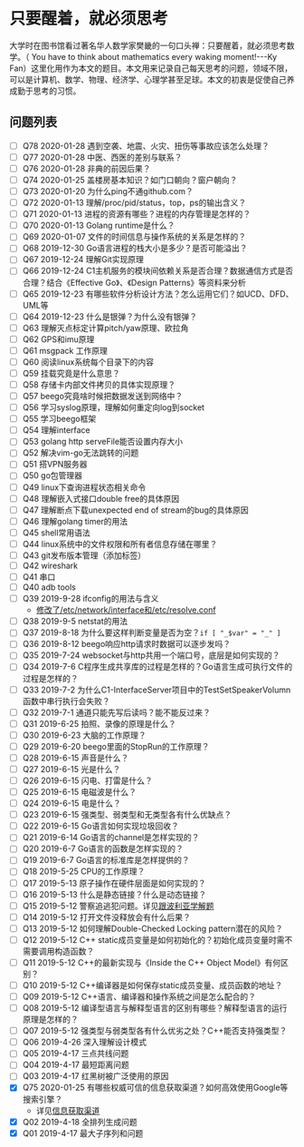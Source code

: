 # 只要醒着，就必须思考

大学时在图书馆看过著名华人数学家樊畿的一句口头禅：只要醒着，就必须思考数学。（ You have to think about mathematics every waking moment!---Ky Fan）这里化用作为本文的题目。本文用来记录自己每天思考的问题，领域不限，可以是计算机、数学、物理、经济学、心理学甚至足球。本文的初衷是促使自己养成勤于思考的习惯。

## 问题列表

- [ ] Q78 2020-01-28 遇到空袭、地震、火灾、扭伤等事故应该怎么处理？
- [ ] Q77 2020-01-28 中医、西医的差别与联系？
- [ ] Q76 2020-01-28 非典的前因后果？
- [ ] Q74 2020-01-25 盖楼房基本知识？如门口朝向？窗户朝向？
- [ ] Q73 2020-01-20 为什么ping不通github.com？
- [ ] Q72 2020-01-13 理解/proc/pid/status，top，ps的输出含义？
- [ ] Q71 2020-01-13 进程的资源有哪些？进程的内存管理是怎样的？
- [ ] Q70 2020-01-13 Golang runtime是什么？
- [ ] Q69 2020-01-07 文件的时间信息与操作系统的关系是怎样的？
- [ ] Q68 2019-12-30 Go语言进程的栈大小是多少？是否可能溢出？
- [ ] Q67 2019-12-24 理解Git实现原理
- [ ] Q66 2019-12-24 C1主机服务的模块间依赖关系是否合理？数据通信方式是否合理？结合《Effective Go》、《Design Patterns》等资料来分析
- [ ] Q65 2019-12-23 有哪些软件分析设计方法？怎么运用它们？如UCD、DFD、UML等
- [ ] Q64 2019-12-23 什么是银弹？为什么没有银弹？
- [ ] Q63 理解灭点标定计算pitch/yaw原理、欧拉角
- [ ] Q62 GPS和imu原理
- [ ] Q61 msgpack 工作原理
- [ ] Q60 阅读linux系统每个目录下的内容
- [ ] Q59 挂载究竟是什么意思？
- [ ] Q58 存储卡内部文件拷贝的具体实现原理？
- [ ] Q57 beego究竟啥时候把数据发送到网络中？
- [ ] Q56 学习syslog原理，理解如何重定向log到socket
- [ ] Q55 学习beego框架
- [ ] Q54 理解interface
- [ ] Q53 golang http serveFile能否设置内存大小
- [ ] Q52 解决vim-go无法跳转的问题
- [ ] Q51 搭VPN服务器
- [ ] Q50 go包管理器
- [ ] Q49 linux下查询进程状态相关命令
- [ ] Q48 理解嵌入式接口double free的具体原因
- [ ] Q47 理解断点下载unexpected end of stream的bug的具体原因
- [ ] Q46 理解golang timer的用法
- [ ] Q45 shell常用语法
- [ ] Q44 linux系统中的文件权限和所有者信息存储在哪里？
- [ ] Q43 git发布版本管理（添加标签）
- [ ] Q42 wireshark
- [ ] Q41 串口
- [ ] Q40 adb tools
- [ ] Q39 2019-9-28 ifconfig的用法与含义
    - [修改了/etc/network/interface和/etc/resolve.conf](https://www.cnblogs.com/linjiqin/p/3148346.html)
- [ ] Q38 2019-9-5  netstat的用法
- [ ] Q37 2019-8-18 为什么要这样判断变量是否为空？`if [ "_$var" = "_" ]`
- [ ] Q36 2019-8-12 beego响应http请求时数据可以逐步发吗？
- [ ] Q35 2019-7-24 websocket与http共用一个端口号，底层是如何实现的？
- [ ] Q34 2019-7-6 C程序生成共享库的过程是怎样的？Go语言生成可执行文件的过程是怎样的？
- [ ] Q33 2019-7-2  为什么C1-InterfaceServer项目中的TestSetSpeakerVolumn函数中串行执行会失败？
- [ ] Q32 2019-7-1  通道只能先写后读吗？能不能反过来？
- [ ] Q31 2019-6-25 拍照、录像的原理是什么？
- [ ] Q30 2019-6-23 大脑的工作原理？
- [ ] Q29 2019-6-20 beego里面的StopRun的工作原理？
- [ ] Q28 2019-6-15 声音是什么？
- [ ] Q27 2019-6-15 光是什么？
- [ ] Q26 2019-6-15 闪电、打雷是什么？
- [ ] Q25 2019-6-15 电磁波是什么？
- [ ] Q24 2019-6-15 电是什么？
- [ ] Q23 2019-6-15 强类型、弱类型和无类型各有什么优缺点？
- [ ] Q22 2019-6-15 Go语言如何实现垃圾回收？
- [ ] Q21 2019-6-14 Go语言的channel是怎样实现的？
- [ ] Q20 2019-6-7  Go语言的函数是怎样实现的？
- [ ] Q19 2019-6-7  Go语言的标准库是怎样提供的？
- [ ] Q18 2019-5-25 CPU的工作原理？
- [ ] Q17 2019-5-13 原子操作在硬件层面是如何实现的？
- [ ] Q16 2019-5-13 什么是静态链接？什么是动态链接？
- [ ] Q15 2019-5-12 警察追逃犯问题。详见[跟波利亚学解题](http://mindhacks.cn/2008/04/18/learning-from-polya/)
- [ ] Q14 2019-5-12 打开文件没释放会有什么后果？
- [ ] Q13 2019-5-12 如何理解Double-Checked Locking pattern潜在的风险？
- [ ] Q12 2019-5-12 C++ static成员变量是如何初始化的？初始化成员变量时需不需要调用构造函数？
- [ ] Q11 2019-5-12 C++的最新实现与《Inside the C++ Object Model》有何区别？
- [ ] Q10 2019-5-12 C++编译器是如何保存static成员变量、成员函数的地址？
- [ ] Q09 2019-5-12 C++语言、编译器和操作系统之间是怎么配合的？
- [ ] Q08 2019-5-12 编译型语言与解释型语言的区别有哪些？解释型语言的运行原理是怎样的？
- [ ] Q07 2019-5-12 强类型与弱类型各有什么优劣之处？C++能否支持强类型？
- [ ] Q06 2019-4-26 深入理解设计模式
- [ ] Q05 2019-4-17 三点共线问题
- [ ] Q04 2019-4-17 最短距离问题
- [ ] Q03 2019-4-17 红黑树被广泛使用的原因
- [x] Q75 2020-01-25 有哪些权威可信的信息获取渠道？如何高效使用Google等搜索引擎？
    - 详见[信息获取渠道](resource/information.md)
- [x] Q02 2019-4-18 全排列生成问题
- [x] Q01 2019-4-17 最大子序列和问题
